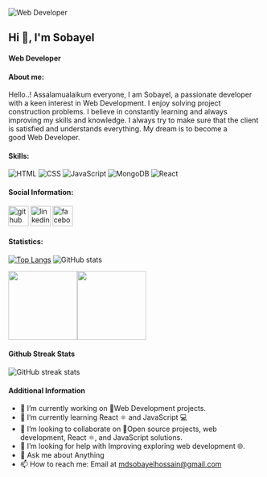 ![Web Developer](https://media.licdn.com/dms/image/D4E16AQE8b8rI3UYgqA/profile-displaybackgroundimage-shrink_350_1400/0/1719873224037?e=1725494400&v=beta&t=szOT7w3Sxq5o-PjY_M7_cFWt22cQn6peljfS6OiOr-o)

## Hi 👋, I'm Sobayel
#### Web Developer

#### About me:
Hello..! Assalamualaikum everyone,  I am Sobayel, a passionate developer with a keen interest in Web Development.   I enjoy solving project construction problems.   I believe in constantly learning and always improving my skills and knowledge.  I always try to make sure that the client is satisfied and understands everything.  My dream is to become a good Web Developer.

#### Skills:
![HTML](https://img.shields.io/badge/-HTML5-333333?style=flat&logo=html5) 
![CSS](https://img.shields.io/badge/-CSS3-333333?style=flat&logo=css3) 
![JavaScript](https://img.shields.io/badge/-JavaScript-333333?style=flat&logo=javascript) 
![MongoDB](https://img.shields.io/badge/-MongoDB-333333?style=flat&logo=mongodb) 
![React](https://img.shields.io/badge/-React-333333?style=flat&logo=react)



#### Social Information:
[<img src='https://cdn.jsdelivr.net/npm/simple-icons@3.0.1/icons/github.svg' alt='github' height='40'>](https://github.com/Sobayel)  [<img src='https://cdn.jsdelivr.net/npm/simple-icons@3.0.1/icons/linkedin.svg' alt='linkedin' height='40'>](https://www.linkedin.com/in/mdsobayel-hossain-498802309/)  [<img src='https://cdn.jsdelivr.net/npm/simple-icons@3.0.1/icons/facebook.svg' alt='facebook' height='40'>](https://www.facebook.com/https://www.facebook.com/profile.php?id=100085496070647 )  

#### Statistics:
[![Top Langs](https://github-readme-stats.vercel.app/api/top-langs/?username=Sobayel)](https://github.com/anuraghazra/github-readme-stats)    ![GitHub stats](https://github-readme-stats.vercel.app/api?username=Sobayel&show_icons=true&count_private=true)  

<a href="https://www.Sobayel.com/"><img height="137px" src="https://github-readme-stats.vercel.app/api?username=Sobayel_title=true_border=true&show_icons=true&include_all_commits=true&count_private=true&line_height=21&text_color=000&icon_color=000&bg_color=0,ea6161,ffc64d,fffc4d,52fa5a&theme=graywhite" /><img height="137px" src="https://github-readme-stats.vercel.app/api/top-langs/?username=Sobayel_title=true&hide_border=true&layout=compact&langs_count=6&exclude_repo=comp426,Redventures-Movie-Quotes&text_color=000&icon_color=fff&bg_color=0,52fa5a,4dfcff,c64dff&theme=graywhite" /></a>

#### Github Streak Stats
![GitHub streak stats](https://streak-stats.demolab.com/?user=Sobayel)  

#### Additional Information
- 🔭 I’m currently working on 🚀Web Development projects. 
- 🌱 I’m currently learning React ⚛️ and JavaScript 💻 
- 👯 I’m looking to collaborate on 🤝Open source projects, web development, React ⚛️, and JavaScript solutions. 
- 🤔 I’m looking for help with Improving exploring web development 🌐. 
- 💬 Ask me about Anything 
- 📫 How to reach me: Email at mdsobayelhossain@gmail.com 
